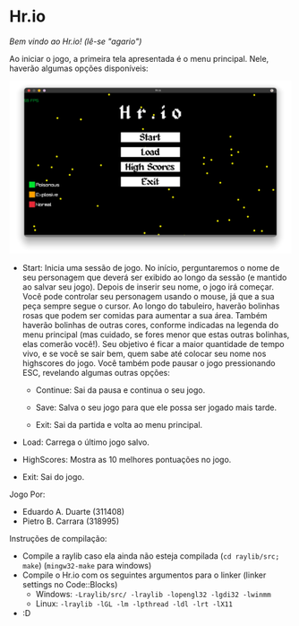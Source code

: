 # Hr.io

*Bem vindo ao Hr.io! (lê-se "agario")*

Ao iniciar o jogo, a primeira tela apresentada é o menu principal.
Nele, haverão algumas opções disponíveis:

![Janela do Menu inicial](janela.png)

- Start: Inicia uma sessão de jogo. No início, perguntaremos o nome de seu personagem
    que deverá ser exibido ao longo da sessão (e mantido ao salvar seu jogo).
    Depois de inserir seu nome, o jogo irá começar. Você pode controlar seu personagem
    usando o mouse, já que a sua peça sempre segue o cursor. Ao longo do tabuleiro,
    haverão bolinhas rosas que podem ser comidas para aumentar a sua área. Também haverão
    bolinhas de outras cores, conforme indicadas na legenda do menu principal (mas cuidado,
    se fores menor que estas outras bolinhas, elas comerão você!). Seu objetivo é ficar
    a maior quantidade de tempo vivo, e se você se sair bem, quem sabe até colocar seu nome
    nos highscores do jogo.
    Você também pode pausar o jogo pressionando ESC, revelando algumas outras opções:

    - Continue: Sai da pausa e continua o seu jogo.

    - Save: Salva o seu jogo para que ele possa ser jogado mais tarde.

    - Exit: Sai da partida e volta ao menu principal.

- Load: Carrega o último jogo salvo.

- HighScores: Mostra as 10 melhores pontuações no jogo.

- Exit: Sai do jogo.

Jogo Por:
  - Eduardo A. Duarte (311408)
  - Pietro B. Carrara (318995)

Instruções de compilação:
  - Compile a raylib caso ela ainda não esteja compilada (`cd raylib/src; make`) (`mingw32-make` para windows)
  - Compile o Hr.io com os seguintes argumentos para o linker (linker settings no Code::Blocks)
    - Windows: `-Lraylib/src/ -lraylib -lopengl32 -lgdi32 -lwinmm`
    - Linux: `-lraylib -lGL -lm -lpthread -ldl -lrt -lX11`
  - :D

